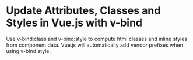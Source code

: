 # Update Attributes, Classes and Styles in Vue.js with v-bind

Use v-bind:class and v-bind:style to compute html classes and inline styles from component data. Vue.js will automatically add vendor prefixes when using v-bind:style.